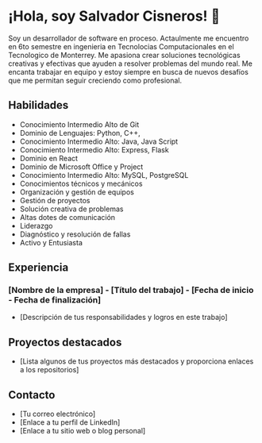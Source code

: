 # ¡Hola, soy Salvador Cisneros! 👋


Soy un desarrollador de software en proceso. Actaulmente me encuentro en 6to semestre en ingenieria en Tecnolocias Computacionales en el Tecnologico de Monterrey. Me apasiona crear soluciones tecnológicas creativas y efectivas que ayuden a resolver problemas del mundo real. Me encanta trabajar en equipo y estoy siempre en busca de nuevos desafíos que me permitan seguir creciendo como profesional.

## Habilidades

- Conocimiento Intermedio Alto de Git
- Dominio de Lenguajes: Python, C++,
- Conocimiento Intermedio Alto: Java, Java Script
- Conocimiento Intermedio Alto: Express, Flask
- Dominio en React
- Dominio de Microsoft Office y Project
- Conocimiento Intermedio Alto: MySQL, PostgreSQL
- Conocimientos técnicos y mecánicos
- Organización y gestión de equipos
- Gestión de proyectos
- Solución creativa de problemas
- Altas dotes de comunicación
- Liderazgo
- Diagnóstico y resolución de fallas
- Activo y Entusiasta

## Experiencia

### [Nombre de la empresa] - [Título del trabajo] - [Fecha de inicio - Fecha de finalización]

- [Descripción de tus responsabilidades y logros en este trabajo]


## Proyectos destacados

- [Lista algunos de tus proyectos más destacados y proporciona enlaces a los repositorios]

## Contacto

- [Tu correo electrónico]
- [Enlace a tu perfil de LinkedIn]
- [Enlace a tu sitio web o blog personal]
